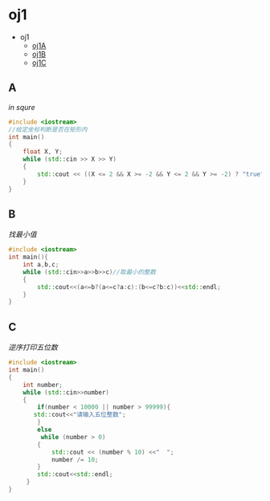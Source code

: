 # oj1
 - oj1
   - [oj1A](#A)
   - [oj1B](#B)
   - [oj1C](#C)
## A
*in squre*

```cpp
#include <iostream>
//给定坐标判断是否在矩形内
int main()
{
    float X, Y;
    while (std::cin >> X >> Y)
    {
        std::cout << ((X <= 2 && X >= -2 && Y <= 2 && Y >= -2) ? "true" : "false") << std::endl;
    }
}
```

## B
*找最小值*

```cpp
#include <iostream>
int main(){
    int a,b,c;
    while (std::cin>>a>>b>>c)//取最小的整数
    {
        std::cout<<(a<=b?(a<=c?a:c):(b<=c?b:c))<<std::endl;
    }
}
```
## C
*逆序打印五位数*

```cpp
#include <iostream>
int main()
{
    int number;
    while (std::cin>>number)
    {
        if(number < 10000 || number > 99999){
       std::cout<<"请输入五位整数";
        }
        else
         while (number > 0)
        {
            std::cout << (number % 10) <<"  ";
            number /= 10;
        }
        std::cout<<std::endl;
     }
}
``````